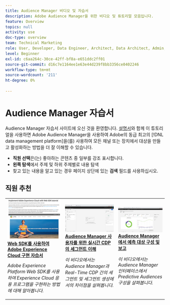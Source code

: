 ```yaml
---
title: Audience Manager 비디오 및 자습서
description: Adobe Audience Manager을 위한 비디오 및 튜토리얼 모음입니다.
feature: Overview
topics: null
activity: use
doc-type: overview
team: Technical Marketing
role: User, Developer, Data Engineer, Architect, Data Architect, Admin, Leader
level: Beginner
exl-id: c6aa264c-30ce-42ff-bf8a-e651ddc2ff01
source-git-commit: d16c7e1164ee1e63e44d239f8bb3356ce0402246
workflow-type: tm+mt
source-wordcount: '211'
ht-degree: 0%

---
```


# Audience Manager 자습서

Audience Manager 자습서 사이트에 오신 것을 환영합니다. [설명서](https://experienceleague.adobe.com/docs/audience-manager/user-guide/aam-home.html)와 함께 이 튜토리얼을 사용하면 Adobe Audience Manager을 사용하여 Adobe의 동급 최고의 [!DNL data management platform]을(를) 사용하여 모든 채널 또는 장치에서 대상을 만들고 활성화하는 방법을 더 잘 이해할 수 있습니다.

* **직원 선택**&#x200B;은(는) 좋아하는 콘텐츠 중 일부를 강조 표시합니다.
* **왼쪽 탐색**&#x200B;에서 주제 및 하위 주제별로 내용 탐색
* 찾고 있는 내용을 알고 있는 경우 페이지 상단에 있는 **검색** 필드를 사용하십시오.

<div id="recs-overview-body-1"></div>
<div id="recs-overview-body-2"></div>
<div id="recs-overview-body-3"></div>
<div id="recs-overview-body-4"></div>
<div id="recs-overview-body-5"></div>
<div id="recs-overview-body-6"></div>

<div id="staff-picks-section">

## 직원 추천

<table>
<tr>
  <td>
    <a href="https://experienceleague.adobe.com/docs/platform-learn/implement-web-sdk/overview.html?lang=ko-KR">
      <img alt="&apos;웹 SDK로 Adobe Experience Cloud 구현 튜토리얼&apos;에 대한 썸네일 이미지" src="assets/implement-web-sdk.jpg" />
    </a>
    <div>
      <a href="https://experienceleague.adobe.com/docs/platform-learn/implement-web-sdk/overview.html?lang=ko-KR">
    <strong>Web SDK를 사용하여 Adobe Experience Cloud 구현 자습서</strong>
    </a>
    </div>
    <p>
    <em>Adobe Experience Platform Web SDK를 사용하여 Experience Cloud 응용 프로그램을 구현하는 방법에 대해 알아봅니다.</em>
    <p>
  </td>
  <td>
    <a href="https://experienceleague.adobe.com/docs/audience-manager-learn/tutorials/other-integrations/integrating-with-rtcdp/rtcdp-segments-for-aam-users.html">
      <img alt="&apos;실시간 CDP의 세그먼트 이해&apos; 자습서에 대한 썸네일 이미지" src="assets/331901.jpg" />
    </a>
    <div>
      <a href="https://experienceleague.adobe.com/docs/audience-manager-learn/tutorials/other-integrations/integrating-with-rtcdp/rtcdp-segments-for-aam-users.html">
    <strong>Audience Manager 사용자를 위한 실시간 CDP의 세그먼트 이해</strong>
    </a>
    </div>
    <p>
    <em>이 비디오에서는 Audience Manager과 Real-Time CDP 간의 세그먼트 및 세그먼트 생성에서의 차이점을 살펴봅니다.</em>
    <p>
  </td>
  <td>
    <a href="https://experienceleague.adobe.com/docs/audience-manager-learn/tutorials/build-and-manage-audiences/algorithmic-models/configure-and-report-on-predictive-audiences.html">
      <img alt="&quot;Audience Manager에서 예측 대상 구성 및 보고&quot; 자습서의 썸네일 이미지" src="assets/33630.jpg" />
    </a>
    <div>
      <a href="https://experienceleague.adobe.com/docs/audience-manager-learn/tutorials/build-and-manage-audiences/algorithmic-models/configure-and-report-on-predictive-audiences.html">
    <strong>Audience Manager에서 예측 대상 구성 및 보고</strong>
    </a>
    </div>
    <p>
    <em>이 비디오에서는 Audience Manager 인터페이스에서 Predictive Audiences 구성을 살펴봅니다.</em>
    <p>
  </td>
</tr>
</table>
</div>
